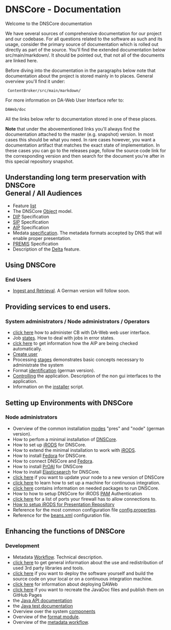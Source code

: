 # DNSCore - Documentation

Welcome to the DNSCore documentation

We have several sources of comprehensive documentation for our project and our codebase.
For all questions related to the software as such and its usage, consider the primary source of
documentation which is rolled out directly as part of the source. You'll find the extended documentation 
below src/main/markdown/. It should be pointed out, that not all of the documents are linked here. 

Before diving into the documentation in the paragraphs below note that documentation about the
project is stored mainly in to places.
General overview you'll find it under:

     ContentBroker/src/main/markdown/

For more information on DA-Web User Interface refer to:

    DAWeb/doc

All the links below refer to documentation stored in one of these places.

**Note** that under the abovementioned links you'll always find the documentation attached to the master (e.g. snapshot) version. In most cases this should be what you need. In rare cases however, you want a documentation artifact that matches the exact state of implementation. In these cases you can go to
the releases page, follow the source code link for the corresponding version and then search for the document you're after in this special repository snapshot.

## Understanding long term preservation with DNSCore<br>General / All Audiences

* Feature [list](features.md)
* The DNSCore [Object](object_model.md) model.
* [DIP](specification_dip.md) Specification
* [SIP](specification_sip.md) Specification
* [AIP](specification_aip.md) Specification
* Medata [specification](metadata_specification.md). The metadata formats accepted by DNS that will enable proper presentation.
* [PREMIS](specification_premis.md) Specification
* Description of the [Delta](the_delta_feature.md) feature.

## Using DNSCore
### End Users

* [Ingest and Retrieval](../../../../DAWeb/doc/manual_ingest_and_retrieval.md). A German version will follow soon.

## Providing services to end users.
### System administrators / Node administrators / Operators

* [click here](../../../../DAWeb/doc/contentBroker_administration.md) how to administer CB with DA-Web web user interface.
* Job [states](administration-troubleshooting.md). How to deal with jobs in error states.
* [clck here](audit.md) to get information how the AIP are being checked automatically.
* [Create user](create_user.md)
* Processing [stages](processing_stages.md) demonstrates basic concepts necessary to administrate the system
* Format [identification](administration_format_identification.de.md) (german version).
* [Controlling](administration-services.md) the application. Description of the non gui interfaces to the application.
* Information on the [installer](administration-the-installer.md) script.

## Setting up Environments with DNSCore
### Node administrators

* Overview of the common installation [modes](administration-dnscore-modes.de.md) "pres" and "node" (german version).
* How to perfom a minimal installation of [DNSCore](installation_minimal.md).
* How to set up [iRODS](installation_irods.md) for DNSCore.
* How to extend the minimal installation to work with [iRODS](installation_irods_cb.md).
* How to install [Fedora](install_fedora.md) for DNSCore.
* How to connect DNSCore and [Fedora](install_fedora.md).
* How to install [PrOAI](install_proai.md) for DNSCore
* How to install [Elasticsearch](install_elasticsearch.md) for DNSCore.
* [click here](installation.md) if you want to update your node to a new version of DNSCore
* [click here](installation_ci.md) to learn how to set up a machine for continuous integration.
* [click here](needed_packages.md) contains information on needed packages to run DNSCore.
* How to how to setup DNSCore for iRODS [PAM](using_iRODS_PAM_auth.md) Authentication
* [click here](installation_open_ports.md) for a list of ports your firewall has to allow connections to.
* [How to setup iRODS for Presentation Repository](installation_setup_irods.md)
* Reference for the most common configuration file [config.properties](administration-config-properties-reference.md).
* Reference for the [beans.xml](administration-beans.md) configuration file.

## Enhancing the functions of DNSCore
### Development

* Metadata [Workflow](metadata_workflow.md). Technical description.
* [click here](3rdPartyTools.md) to get general information about the use and redistribution of used 3rd party libraries and tools.
* [click here](development_deploy.md) if you want to deploy the software yourself and build the source code on your local or on a continuous integration machine.
* [click here](../../../../DAWeb/doc/deploy.md) for information about deploying DAWeb
* [click here](javadoc.md) if you want to recreate the JavaDoc files and publish them on GitHub Pages
* the [Java API documentation](http://da-nrw.github.io/DNSCore/apidocs/)
* the [Java test documentation](http://da-nrw.github.io/DNSCore/testapidocs/)
* Overview over the system [components](components_connectors.md)
* Overview of the [format module](format_module.md).
* Overview of the [metadata workflow](metadata_workflow.md).
